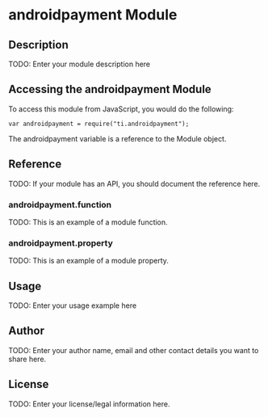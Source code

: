 # androidpayment Module

## Description

TODO: Enter your module description here

## Accessing the androidpayment Module

To access this module from JavaScript, you would do the following:

    var androidpayment = require("ti.androidpayment");

The androidpayment variable is a reference to the Module object.

## Reference

TODO: If your module has an API, you should document
the reference here.

### androidpayment.function

TODO: This is an example of a module function.

### androidpayment.property

TODO: This is an example of a module property.

## Usage

TODO: Enter your usage example here

## Author

TODO: Enter your author name, email and other contact
details you want to share here.

## License

TODO: Enter your license/legal information here.
